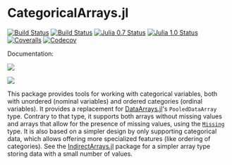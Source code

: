 CategoricalArrays.jl
==================

[![Build Status](https://travis-ci.org/JuliaData/CategoricalArrays.jl.svg?branch=master)](https://travis-ci.org/JuliaData/CategoricalArrays.jl)
[![Build Status](https://ci.appveyor.com/api/projects/status/jq64i3656pwi18pg?svg=true)](https://ci.appveyor.com/project/nalimilan/categoricalarrays-jl)
[![Julia 0.7 Status](http://pkg.julialang.org/badges/CategoricalArrays_0.7.svg)](http://pkg.julialang.org/?pkg=CategoricalArrays&ver=0.7)
[![Julia 1.0 Status](http://pkg.julialang.org/badges/CategoricalArrays_1.0.svg)](http://pkg.julialang.org/?pkg=CategoricalArrays&ver=1.0)
[![Coveralls](https://coveralls.io/repos/github/JuliaData/CategoricalArrays.jl/badge.svg)](https://coveralls.io/github/JuliaData/CategoricalArrays.jl)
[![Codecov](https://codecov.io/gh/JuliaData/CategoricalArrays.jl/branch/master/graph/badge.svg)](https://codecov.io/gh/JuliaData/CategoricalArrays.jl)

Documentation:

[![](https://img.shields.io/badge/docs-stable-blue.svg)](https://juliadata.github.io/CategoricalArrays.jl/stable)

[![](https://img.shields.io/badge/docs-latest-blue.svg)](https://juliadata.github.io/CategoricalArrays.jl/latest)

This package provides tools for working with categorical variables, both with unordered (nominal variables) and ordered categories (ordinal variables). It provides a replacement for [DataArrays.jl](https://github.com/JuliaStats/DataArrays.jl)'s `PooledDataArray` type. Contrary to that type, it supports both arrays without missing values and arrays that allow for the presence of missing values, using the [`Missing`](https://github.com/JuliaData/Missings.jl) type. It is also based on a simpler design by only supporting categorical data, which allows offering more specialized features (like ordering of categories). See the [IndirectArrays.jl](https://github.com/JuliaArrays/IndirectArrays.jl) package for a simpler array type storing data with a small number of values.
